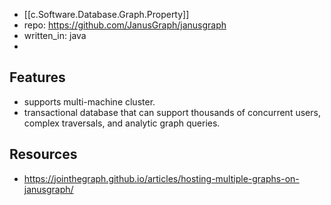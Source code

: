 
- [[c.Software.Database.Graph.Property]]
- repo: https://github.com/JanusGraph/janusgraph
- written_in: java
- 

## Features

- supports multi-machine cluster. 
- transactional database that can support thousands of concurrent users, complex traversals, and analytic graph queries.

## Resources

- https://jointhegraph.github.io/articles/hosting-multiple-graphs-on-janusgraph/